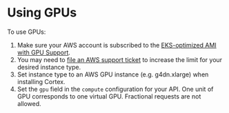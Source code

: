 # Using GPUs

To use GPUs:

1. Make sure your AWS account is subscribed to the [EKS-optimized AMI with GPU Support](https://aws.amazon.com/marketplace/pp/B07GRHFXGM).
2. You may need to [file an AWS support ticket](https://console.aws.amazon.com/support/cases#/create?issueType=service-limit-increase&limitType=ec2-instances) to increase the limit for your desired instance type.
3. Set instance type to an AWS GPU instance (e.g. g4dn.xlarge) when installing Cortex.
4. Set the `gpu` field in the `compute` configuration for your API. One unit of GPU corresponds to one virtual GPU. Fractional requests are not allowed.
